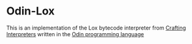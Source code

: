 # Odin-Lox

This is an implementation of the Lox bytecode interpreter from [Crafting Interpreters](https://craftinginterpreters.com/) written in the [Odin programming language](https://odin-lang.org/)
